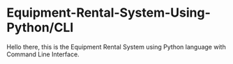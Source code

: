 # Equipment-Rental-System-Using-Python/CLI

Hello there, this is the Equipment Rental System using Python language with Command Line Interface.
